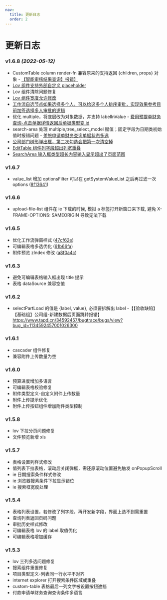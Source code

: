 ```yaml
---
nav:
  title: 更新日志
  order: 2
---
```


# 更新日志

### v1.6.8 _(2022-05-12)_

- CustomTable column render-fn 兼容原来的支持返回 {children, props} 对象 - [【智能审核结果查询】报错】](https://www.tapd.cn/34592457/bugtrace/bugs/view?bug_id=1134592457001026880)
- [Lov 组件支持外部自定义 placeholder](https://www.tapd.cn/34592457/prong/tasks/view/1134592457001073671)
- Lov 组件清除问题修复
- [Lov 组件宽度允许修改](https://www.tapd.cn/34592457/prong/tasks/view/1134592457001073092)
- [工作流自选节点如果选择多个人，可以给这多个人排序审批，实现效果参考目前加签选择多人审批的逻辑](https://www.tapd.cn/34592457/prong/tasks/view/1134592457001073469)
- 优化 multiple，将底层改为对象数据，并支持 labelInValue - [费用预提单财务查询-点击单据详情返回后单据类型变 id](https://www.tapd.cn/34592457/prong/tasks/view/1134592457001073091)
- search-area 处理 multiple,tree_select_model 赋值；固定字段为日期类初始值时报错问题 - [差旅申请单财务查询单据状态多选](https://www.tapd.cn/34592457/prong/tasks/view/1134592457001073000)
- [公司部门树形弹出框，第二次勾选会把第一次清空掉](https://www.tapd.cn/34592457/s/2137493)
- [EditTable 组件列字段超出列宽重叠](https://www.tapd.cn/34592457/prong/tasks/view/1134592457001073764)
- [SearchArea 输入框类型超长内容输入显示超出了页面范围](https://www.tapd.cn/34592457/prong/tasks/view/1134592457001073898)

### v1.6.7

- value_list 增加 optionsFilter 可以在 getSystemValueList 之后再过滤一次 options ([8f13641](https://github.com/hand-rongjing/polard-component-library/commit/8f136418f715630d969eab352e6ce146fb0f70db))

### v1.6.6

- upload-file-list 组件在 ie 下载的时候, 模拟 a 标签打开新窗口来下载, 避免 X-FRAME-OPTIONS: SAMEORIGIN 导致无法下载

### v1.6.5

- 优化工作流弹窗样式 ([47cf62e](https://github.com/hand-rongjing/polard-component-library/commit/47cf62e3f4080febd7ddb3b3649477c3e9717a1f))
- 可编辑表格多选优化 ([61b66fa](https://github.com/hand-rongjing/polard-component-library/commit/61b66fa7450386eeeef7f58acb5e0a74c8649968))
- 附件预览 zIndex 修改 ([a8f0a4c](https://github.com/hand-rongjing/polard-component-library/commit/a8f0a4c5bb9eaaf1f2ad6f9e6210e8f7b3978994))

### v1.6.3

- 避免可编辑表格输入框出现 title 提示
- 表格 dataSource 兼容空值

### v1.6.2

- selectPartLoad 的值是 {label, value}, 必须要拆解出 label -【【验收缺陷】【基础组】公司组-新建数据后页面跳转报错】https://www.tapd.cn/34592457/bugtrace/bugs/view?bug_id=1134592457001026300

### v1.6.1

- cascader 组件修复
- 兼容附件上传数量为空

### v1.6.0

- 预算进度增加多语言
- 可编辑表格校验修复
- 附件类型定义-自定义附件上传数量
- 附件上传提示优化
- 附件上传按钮组件增加附件类型控制

### v1.5.8

- lov 下拉分页问题修复
- 文件预览新增 xls

### v1.5.7

- 表格设置列样式修改
- 值列表下拉表格，滚动后关闭弹框，需还原滚动位置避免触发 onPopupScroll
- ie 日期搜索条件样式修改
- ie 浏览器搜素条件下拉显示错位
- ie 搜索框宽度处理

### v1.5.4

- 表格列表设置，若修改了列字段，再开发新字段，界面上选不到需重置
- 查询列表返回页码问题
- 审批历史样式修改
- 可编辑表格 lov 的 label 取值优化
- 可编辑表格增加缓存

### v1.5.3

- lov 三列多选问题修复
- 搜索组件重置修复
- 项目类型定义-列表同一行水平不对齐
- internet explorer 打开搜索条件区域或重叠
- custom-table 表格最后一列文字被设置按钮遮挡
- 付款申请单财务查询查询条件多语言
